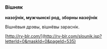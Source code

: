 ### Вішняк
**назоўнік, мужчынскі род, зборны назоўнік**

Вішнёвыя дрэвы, вішнёвы зараснік.

<a rel="author">[http://rv-blr.com/](http://rv-blr.com/slounik.jsp?letterId=0&maskId=0&pageId=535)</a>
